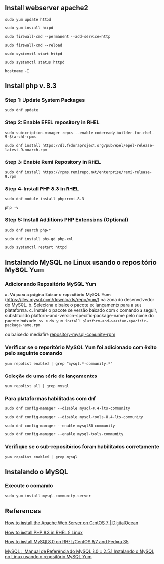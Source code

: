 ## Install webserver apache2
`sudo yum update httpd`

`sudo yum install httpd`

`sudo firewall-cmd --permanent --add-service=http`

`sudo firewall-cmd --reload`

`sudo systemctl start httpd`

`sudo systemctl status httpd`

`hostname -I`

## Install php v. 8.3
### Step 1: Update System Packages
`sudo dnf update`
### Step 2: Enable EPEL repository in RHEL 
`sudo subscription-manager repos --enable codeready-builder-for-rhel-9-$(arch)-rpms`

`sudo dnf install https://dl.fedoraproject.org/pub/epel/epel-release-latest-9.noarch.rpm`
### Step 3: Enable Remi Repository in RHEL
`sudo dnf install https://rpms.remirepo.net/enterprise/remi-release-9.rpm`
### Step 4: Install PHP 8.3 in RHEL
`sudo dnf module install php:remi-8.3`

`php -v`
### Step 5: Install Additions PHP Extensions (Optional)
`sudo dnf search php-*`

`sudo dnf install php-gd php-xml`

`sudo systemctl restart httpd`

## Instalando MySQL no Linux usando o repositório MySQL Yum
### Adicionando Repositório MySQL Yum 
a. Vá para a página Baixar o repositório MySQL Yum (https://dev.mysql.com/downloads/repo/yum/) na zona do desenvolvedor do MySQL.
b. Seleciona e baixe o pacote ed lançamento para a sua plataforma.
c. Instale o pacote de versão baixado com o comando a seguir, substituindo platform-and-version-specific-package-name pelo nome do pacote baixado.
`$> sudo yum install platform-and-version-specific-package-name.rpm`

ou baixe do mediafire
[repository-mysql-comunity-rpm](https://download1588.mediafire.com/yu2cm5731bhgLFpQJhDTO90MOKUzspzuKJOK6ynH8D6l3uXes4NeylcaqpjGmYRiKBaCZgzDY3Urdu2xV5J7FscJHbzLegEhUhAZ-qcFIamtg6P6b0XnU_MkHQeeBzGJf_WgRIfy227QcDbyoEXjhJZLxMgy2-SH7u5Aq0Vs4z-B6U0/2n1k655g6lfhzno/mysql84-community-release-el9-1.noarch.rpm)

### Verificar se o reporitório MySQL Yum foi adicionado com êxito pelo seguinte comando
`yum repolist enabled | grep "mysql.*-community.*"`
### Seleção de uma série de lançamentos 
`yum repolist all | grep mysql`
### Para plataformas habilitadas com dnf
`sudo dnf config-manager --disable mysql-8.4-lts-community`

`sudo dnf config-manager --disable mysql-tools-8.4-lts-community`

`sudo dnf config-manager --enable mysql80-community`

`sudo dnf config-manager --enable mysql-tools-community`

### Verifique se o sub-repositórios foram habilitados corretamente
`yum repolist enabled | grep mysql`

## Instalando o MySQL
### Execute o comando
`sudo yum install mysql-community-server`



## References
[How to install the Apache Web Server on CentOS 7 | DigitalOcean](https://www.digitalocean.com/community/tutorials/how-to-install-the-apache-web-server-on-centos-7)

[How to install PHP 8.3 in RHEL 9 Linux](https://www.tecmint.com/install-php-in-rhel-9/#:~:text=How%20to%20Install%20PHP%208.3%20in%20RHEL%209,Step%205%3A%20Install%20Additional%20PHP%20Extensions%20%28Optional%29%20)

[How to install MySQL8.0 on RHEL/CentOS 8/7 and Fedora 35](https://www.tecmint.com/install-latest-mysql-on-rhel-centos-and-fedora/)

[MySQL :: Manual de Referência do MySQL 8.0 :: 2.5.1 Instalando o MySQL no Linux usando o repositório MySQL Yum](https://dev.mysql.com/doc/refman/8.0/en/linux-installation-yum-repo.html)

